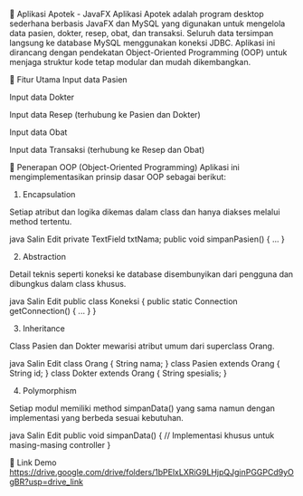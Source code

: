  💊 Aplikasi Apotek - JavaFX
Aplikasi Apotek adalah program desktop sederhana berbasis JavaFX dan MySQL yang digunakan untuk mengelola data pasien, dokter, resep, obat, dan transaksi. Seluruh data tersimpan langsung ke database MySQL menggunakan koneksi JDBC. Aplikasi ini dirancang dengan pendekatan Object-Oriented Programming (OOP) untuk menjaga struktur kode tetap modular dan mudah dikembangkan.

🧩 Fitur Utama
Input data Pasien

Input data Dokter

Input data Resep (terhubung ke Pasien dan Dokter)

Input data Obat

Input data Transaksi (terhubung ke Resep dan Obat)

🧠 Penerapan OOP (Object-Oriented Programming)
Aplikasi ini mengimplementasikan prinsip dasar OOP sebagai berikut:

1. Encapsulation
   
Setiap atribut dan logika dikemas dalam class dan hanya diakses melalui method tertentu.

java
Salin
Edit
private TextField txtNama;
public void simpanPasien() { ... }

2. Abstraction
   
Detail teknis seperti koneksi ke database disembunyikan dari pengguna dan dibungkus dalam class khusus.

java
Salin
Edit
public class Koneksi {
    public static Connection getConnection() { ... }
}

3. Inheritance
   
Class Pasien dan Dokter mewarisi atribut umum dari superclass Orang.

java
Salin
Edit
class Orang { String nama; }
class Pasien extends Orang { String id; }
class Dokter extends Orang { String spesialis; }

4. Polymorphism
   
Setiap modul memiliki method simpanData() yang sama namun dengan implementasi yang berbeda sesuai kebutuhan.

java
Salin
Edit
public void simpanData() {
    // Implementasi khusus untuk masing-masing controller
}

🎥 Link Demo
https://drive.google.com/drive/folders/1bPElxLXRiG9LHjpQJginPGGPCd9yOgBR?usp=drive_link
